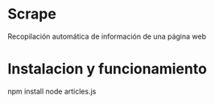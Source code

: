 # Scrape
Recopilación automática de información de una página web

# Instalacion y funcionamiento

npm install
node articles.js

